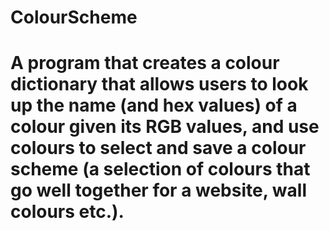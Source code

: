 # ColourScheme

# A program that creates a colour dictionary that allows users to look up the name (and hex values) of a colour given its RGB values, and use colours to select and save a colour scheme (a selection of colours that go well together for a website, wall colours etc.).
